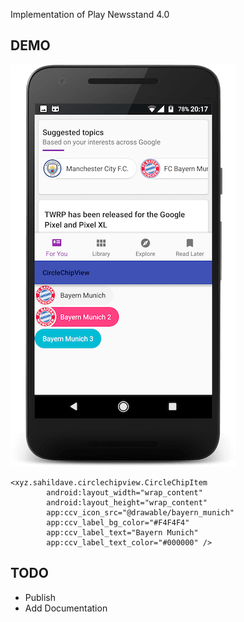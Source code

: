 Implementation of Play Newsstand 4.0

## DEMO

![Screenshot](/img/multi.png?raw=true)

```
<xyz.sahildave.circlechipview.CircleChipItem
        android:layout_width="wrap_content"
        android:layout_height="wrap_content"
        app:ccv_icon_src="@drawable/bayern_munich"
        app:ccv_label_bg_color="#F4F4F4"
        app:ccv_label_text="Bayern Munich"
        app:ccv_label_text_color="#000000" />
```

## TODO

* Publish
* Add Documentation